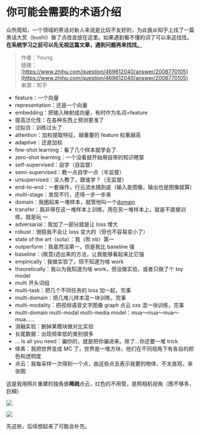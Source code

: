# 你可能会需要的术语介绍

众所周知，一个领域的黑话对新人来说是比较不友好的，为此我从知乎上找了一篇黑话大赏（bushi）做了点改良放在这里。如果遇到看不懂的词了可以来这找找。<strong>在系统学习之前可以先无视这篇文章，遇到问题再来找找</strong><u>。</u>

> 作者：Young<br/>链接：[https://www.zhihu.com/question/469612040/answer/2008770105](https://www.zhihu.com/question/469612040/answer/2008770105)<br/>来源：知乎

- feature：一个向量
- representation：还是一个向量
- embedding：把输入映射成向量，有时作为名词=feature
- 提高泛化性：在各种东西上预测更准了
- 过拟合：训练过头了
- attention：加权提取特征，越重要的 feature 权重越高
- adaptive：还是加权
- few-shot learning：看了几个样本就学会了
- zero-shot learning：一个没看就开始用自带的知识瞎蒙
- self-supervised：自学（自监督）
- semi-supervised：教一点自学一点（半监督）
- unsupervised：没人教了，跟谁学？（无监督）
- end-to-end：一套操作，行云流水搞到底（输入是图像，输出也是图像就算）
- multi-stage：发现不行，还得一步一步来
- domain：我圈起来一堆样本，就管他叫一个<u>domain</u>
- transfer：我非得在这一堆样本上训练，用在另一堆样本上，就是不直接训练，就是玩 ～
- adversarial：我加了一部分就是让 loss 增大
- robust：很稳我不会让 loss 变大的（但也不容易变小了）
- state of the art（sota）：我（吹 nb）第一
- outperform：我虽然没第一，但是我比 baseline 强
- baseline：(故意)选出来的方法，让我能够看起来比它强
- empirically：我做实验了，但不知道为啥 work
- theoretically：我以为我知道为啥 work，但没做实验，或者只做了个 toy model
- multi 开头词组
- multi-task：把几个不同任务的 loss 加一起，完事
- multi-domain：把几堆儿样本混一块训练，完事
- multi-modality：把视频语音文字图像 graph 点云 xxx 混一块训练，完事
- multi-domain multi-modal multi-media model：mua～mua～mua～mua……
- 消融实验：删掉某模块做对比实验
- 长尾数据：出现频率低的类别很多
- ... Is all you need：骗你的，就是把你骗进来。除了...你还要一堆 trick
- 体素：我把世界变成 MC 了，世界是一堆方块，他们在不同视角下有各自的颜色和透明度
- 点云：我每采样一次得到一个点，由这些点去表示我要的物体，不太直观，来张图

这是我用照片重建的独角兽<strong>稀疏</strong>点云，红色的不用管，是照相机视角（图不够多，巨糊）

![](https://pic-hdu-cs-wiki-1307923872.cos.ap-shanghai.myqcloud.com/boxcnWx8hYfT6kFug4A1iA3uftg.png)

![](https://pic-hdu-cs-wiki-1307923872.cos.ap-shanghai.myqcloud.com/boxcnbWfXyklyZwpjwy8uz2XnLh.jpg)

先这些，后续想起来了可能会补充。
